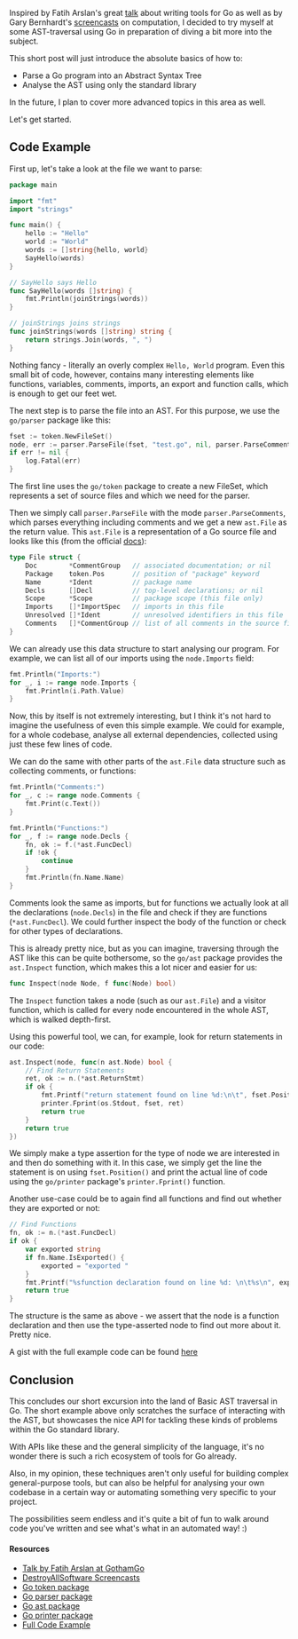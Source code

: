 Inspired by Fatih Arslan's great [talk](https://www.youtube.com/watch?v=oxc8B2fjDvY) about writing tools for Go as well as by Gary Bernhardt's [screencasts](https://www.destroyallsoftware.com/screencasts) on computation, I decided to try myself at some AST-traversal using Go in preparation of diving a bit more into the subject.

This short post will just introduce the absolute basics of how to:

* Parse a Go program into an Abstract Syntax Tree
* Analyse the AST using only the standard library 

In the future, I plan to cover more advanced topics in this area as well.

Let's get started.

## Code Example

First up, let's take a look at the file we want to parse:

```go
package main

import "fmt"
import "strings"

func main() {
    hello := "Hello"
    world := "World"
    words := []string{hello, world}
    SayHello(words)
}

// SayHello says Hello
func SayHello(words []string) {
    fmt.Println(joinStrings(words))
}

// joinStrings joins strings
func joinStrings(words []string) string {
    return strings.Join(words, ", ")
}
```

Nothing fancy - literally an overly complex `Hello, World` program. Even this small bit of code, however, contains many interesting elements like functions, variables, comments, imports, an export and function calls, which is enough to get our feet wet.

The next step is to parse the file into an AST. For this purpose, we use the `go/parser` package like this:

```go
fset := token.NewFileSet()
node, err := parser.ParseFile(fset, "test.go", nil, parser.ParseComments)
if err != nil {
    log.Fatal(err)
}
```

The first line uses the `go/token` package to create a new FileSet, which represents a set of source files and which we need for the parser. 

Then we simply call `parser.ParseFile` with the mode `parser.ParseComments`, which parses everything including comments and we get a new `ast.File` as the return value. This `ast.File` is a representation of a Go source file and looks like this (from the official [docs](https://golang.org/pkg/go/ast/#File)):

```go
type File struct {
    Doc        *CommentGroup   // associated documentation; or nil
    Package    token.Pos       // position of "package" keyword
    Name       *Ident          // package name
    Decls      []Decl          // top-level declarations; or nil
    Scope      *Scope          // package scope (this file only)
    Imports    []*ImportSpec   // imports in this file
    Unresolved []*Ident        // unresolved identifiers in this file
    Comments   []*CommentGroup // list of all comments in the source file
}
```

We can already use this data structure to start analysing our program. For example, we can list all of our imports using the `node.Imports` field:

```go
fmt.Println("Imports:")
for _, i := range node.Imports {
    fmt.Println(i.Path.Value)
}
```

Now, this by itself is not extremely interesting, but I think it's not hard to imagine the usefulness of even this simple example. We could for example, for a whole codebase, analyse all external dependencies, collected using just these few lines of code.

We can do the same with other parts of the `ast.File` data structure such as collecting comments, or functions: 

```go
fmt.Println("Comments:")
for _, c := range node.Comments {
    fmt.Print(c.Text())
}

fmt.Println("Functions:")
for _, f := range node.Decls {
    fn, ok := f.(*ast.FuncDecl)
    if !ok {
        continue
    }
    fmt.Println(fn.Name.Name)
}
```

Comments look the same as imports, but for functions we actually look at all the declarations (`node.Decls`) in the file and check if they are functions (`*ast.FuncDecl`). We could further inspect the body of the function or check for other types of declarations.

This is already pretty nice, but as you can imagine, traversing through the AST like this can be quite bothersome, so the `go/ast` package provides the `ast.Inspect` function, which makes this a lot nicer and easier for us: 

```go
func Inspect(node Node, f func(Node) bool)
```

The `Inspect` function takes a node (such as our `ast.File`) and a visitor function, which is called for every node encountered in the whole AST, which is walked depth-first.

Using this powerful tool, we can, for example, look for return statements in our code:

```go
ast.Inspect(node, func(n ast.Node) bool {
    // Find Return Statements
    ret, ok := n.(*ast.ReturnStmt)
    if ok {
        fmt.Printf("return statement found on line %d:\n\t", fset.Position(ret.Pos()).Line)
        printer.Fprint(os.Stdout, fset, ret)
        return true
    }
    return true
})
```

We simply make a type assertion for the type of node we are interested in and then do something with it. In this case, we simply get the line the statement is on using `fset.Position()` and print the actual line of code using the `go/printer` package's `printer.Fprint()` function.

Another use-case could be to again find all functions and find out whether they are exported or not:

```go
// Find Functions
fn, ok := n.(*ast.FuncDecl)
if ok {
    var exported string
    if fn.Name.IsExported() {
        exported = "exported "
    }
    fmt.Printf("%sfunction declaration found on line %d: \n\t%s\n", exported, fset.Position(fn.Pos()).Line, fn.Name.Name)
    return true
}
```

The structure is the same as above - we assert that the node is a function declaration and then use the type-asserted node to find out more about it. Pretty nice.

A gist with the full example code can be found [here](https://gist.github.com/zupzup/2c7d2baef1120933ef7b2f1360e2e5a0)

## Conclusion

This concludes our short excursion into the land of Basic AST traversal in Go. The short example above only scratches the surface of interacting with the AST, but showcases the nice API for tackling these kinds of problems within the Go standard library.

With APIs like these and the general simplicity of the language, it's no wonder there is such a rich ecosystem of tools for Go already.

Also, in my opinion, these techniques aren't only useful for building complex general-purpose tools, but can also be helpful for analysing your own codebase in a certain way or automating something very specific to your project.

The possibilities seem endless and it's quite a bit of fun to walk around code you've written and see what's what in an automated way! :)

#### Resources

* [Talk by Fatih Arslan at GothamGo](https://www.youtube.com/watch?v=oxc8B2fjDvY)
* [DestroyAllSoftware Screencasts](https://www.destroyallsoftware.com/screencasts)
* [Go token package](https://golang.org/pkg/go/token/)
* [Go parser package](https://golang.org/pkg/go/parser/)
* [Go ast package](https://golang.org/pkg/go/ast/)
* [Go printer package](https://golang.org/pkg/go/printer/)
* [Full Code Example](https://gist.github.com/zupzup/2c7d2baef1120933ef7b2f1360e2e5a0)

